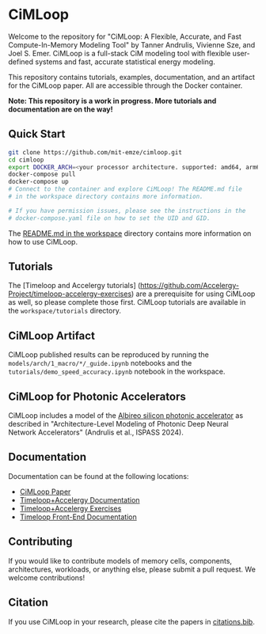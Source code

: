 # CiMLoop

Welcome to the repository for "CiMLoop: A Flexible, Accurate, and Fast
Compute-In-Memory Modeling Tool" by Tanner Andrulis, Vivienne Sze, and Joel S.
Emer. CiMLoop is a full-stack CiM modeling tool with flexible user-defined
systems and fast, accurate statistical energy modeling.

This repository contains tutorials, examples, documentation, and an artifact for
the CiMLoop paper. All are accessible through the Docker container.

**Note: This repository is a work in progress. More tutorials and documentation
are on the way!**

## Quick Start

```bash
git clone https://github.com/mit-emze/cimloop.git
cd cimloop
export DOCKER_ARCH=<your processor architecture. supported: amd64, arm64>
docker-compose pull
docker-compose up
# Connect to the container and explore CiMLoop! The README.md file
# in the workspace directory contains more information.

# If you have permission issues, please see the instructions in the
# docker-compose.yaml file on how to set the UID and GID.
```

The [README.md in the workspace](workspace/README.md) directory contains more
information on how to use CiMLoop.

## Tutorials
The [Timeloop and Accelergy tutorials]
(https://github.com/Accelergy-Project/timeloop-accelergy-exercises) are a
prerequisite for using CiMLoop as well, so please complete those first. CiMLoop
tutorials are available in the `workspace/tutorials` directory.

## CiMLoop Artifact
CiMLoop published results can be reproduced by running the
`models/arch/1_macro/*/_guide.ipynb` notebooks and the
`tutorials/demo_speed_accuracy.ipynb` notebook in the workspace.

## CiMLoop for Photonic Accelerators
CiMLoop includes a model of the [Albireo silicon photonic
accelerator](workspace/models/arch/1_macro/albireo_isca_2021) as described in
"Architecture-Level Modeling of Photonic Deep Neural Network Accelerators"
(Andrulis et al., ISPASS 2024).

## Documentation
Documentation can be found at the following locations:

- [CiMLoop Paper](CiMLoop.pdf)
- [Timeloop+Accelergy Documentation](https://timeloop.csail.mit.edu/)
- [Timeloop+Accelergy Exercises](https://github.com/Accelergy-Project/timeloop-accelergy-exercises)
- [Timeloop Front-End Documentation](https://accelergy-project.github.io/timeloopfe/)

## Contributing
If you would like to contribute models of memory cells, components,
architectures, workloads, or anything else, please submit a pull request. We
welcome contributions!

## Citation
If you use CiMLoop in your research, please cite the papers in
[citations.bib](citations.bib).

